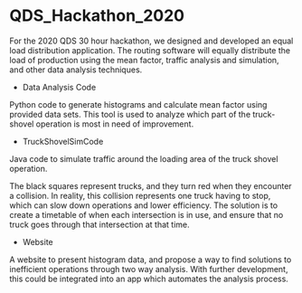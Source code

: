 # QDS_Hackathon_2020
For the 2020 QDS 30 hour hackathon, we designed and developed an equal load distribution application.  The routing software will equally distribute the load of production using the mean factor, traffic analysis and simulation, and other data analysis techniques.

- Data Analysis Code

Python code to generate histograms and calculate mean factor using provided data sets. This tool is used to analyze which part of the truck-shovel operation is most in need of improvement.

- TruckShovelSimCode

Java code to simulate traffic around the loading area of the truck shovel operation.

The black squares represent trucks, and they turn red when they encounter a collision. In reality, this collision represents one truck having to stop, which can slow down operations and lower efficiency. The solution is to create a timetable of when each intersection is in use, and ensure that no truck goes through that intersection at that time.

- Website

A website to present histogram data, and propose a way to find solutions to inefficient operations through two way analysis. With further development, this could be integrated into an app which automates the analysis process.
